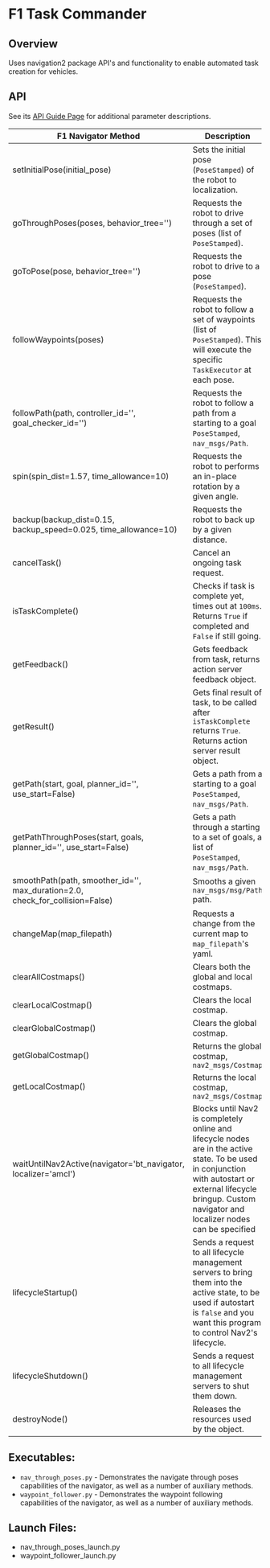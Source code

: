# F1 Task Commander

## Overview

Uses navigation2 package API's and functionality to enable automated task creation for vehicles.


## API

See its [API Guide Page](https://navigation.ros.org/commander_api/index.html) for additional parameter descriptions.



| F1 Navigator Method            | Description                                                                |
| --------------------------------- | -------------------------------------------------------------------------- |
| setInitialPose(initial_pose)      | Sets the initial pose (`PoseStamped`) of the robot to localization.        |
| goThroughPoses(poses, behavior_tree='') | Requests the robot to drive through a set of poses (list of `PoseStamped`).|
| goToPose(pose, behavior_tree='')  | Requests the robot to drive to a pose (`PoseStamped`).                     |
| followWaypoints(poses)            | Requests the robot to follow a set of waypoints (list of `PoseStamped`). This will execute the specific `TaskExecutor` at each pose.   |
| followPath(path, controller_id='', goal_checker_id='') | Requests the robot to follow a path from a starting to a goal `PoseStamped`, `nav_msgs/Path`.     |
| spin(spin_dist=1.57, time_allowance=10)   | Requests the robot to performs an in-place rotation by a given angle.      |
| backup(backup_dist=0.15, backup_speed=0.025, time_allowance=10) | Requests the robot to back up by a given distance.         |
| cancelTask()                       | Cancel an ongoing task request.|
| isTaskComplete()                   | Checks if task is complete yet, times out at `100ms`.  Returns `True` if completed and `False` if still going.                  |
| getFeedback()                     | Gets feedback from task, returns action server feedback object. |
| getResult()				        | Gets final result of task, to be called after `isTaskComplete` returns `True`. Returns action server result object. |
| getPath(start, goal, planner_id='', use_start=False) | Gets a path from a starting to a goal `PoseStamped`, `nav_msgs/Path`.      |
| getPathThroughPoses(start, goals, planner_id='', use_start=False) | Gets a path through a starting to a set of goals, a list of `PoseStamped`, `nav_msgs/Path`. |
| smoothPath(path, smoother_id='', max_duration=2.0, check_for_collision=False) | Smooths a given `nav_msgs/msg/Path` path. |
| changeMap(map_filepath)           | Requests a change from the current map to `map_filepath`'s yaml.           |
| clearAllCostmaps()                | Clears both the global and local costmaps.                                 |
| clearLocalCostmap()               | Clears the local costmap.                                                  |
| clearGlobalCostmap()              | Clears the global costmap.                                                 |
| getGlobalCostmap()                | Returns the global costmap, `nav2_msgs/Costmap`                            |
| getLocalCostmap()                 | Returns the local costmap, `nav2_msgs/Costmap`                             |
| waitUntilNav2Active(navigator='bt_navigator, localizer='amcl') | Blocks until Nav2 is completely online and lifecycle nodes are in the active state. To be used in conjunction with autostart or external lifecycle bringup. Custom navigator and localizer nodes can be specified  |
| lifecycleStartup()                | Sends a request to all lifecycle management servers to bring them into the active state, to be used if autostart is `false` and you want this program to control Nav2's lifecycle. |
| lifecycleShutdown()               | Sends a request to all lifecycle management servers to shut them down.     |
| destroyNode()                     | Releases the resources used by the object.                                 |

## Executables:
- `nav_through_poses.py` - Demonstrates the navigate through poses capabilities of the navigator, as well as a number of auxiliary methods.
- `waypoint_follower.py` - Demonstrates the waypoint following capabilities of the navigator, as well as a number of auxiliary methods.

## Launch Files:
- nav_through_poses_launch.py
- waypoint_follower_launch.py